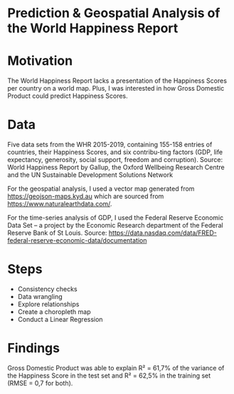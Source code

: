# Prediction & Geospatial Analysis of the World Happiness Report

# Motivation
The World Happiness Report lacks a presentation of the Happiness Scores per country on a world map. Plus, I was interested in how Gross Domestic Product could predict Happiness Scores. 

# Data
Five data sets from the WHR 2015-2019, containing 155-158 entries of countries, their Happiness Scores, and six contribu-ting factors (GDP, life expectancy, generosity, social support, freedom and corruption).
Source: World Happiness Report by Gallup, the Oxford Wellbeing Research Centre and the UN Sustainable Development Solutions Network

For the geospatial analysis, I used a vector map generated from https://geojson-maps.kyd.au which are sourced from https://www.naturalearthdata.com/.

For the time-series analysis of GDP, I used the Federal Reserve Economic Data Set – a project by the Economic Research department of the Federal Reserve Bank of St Louis.
Source: https://data.nasdaq.com/data/FRED-federal-reserve-economic-data/documentation

# Steps 
* Consistency checks
* Data wrangling
* Explore relationships
* Create a choropleth map
* Conduct a Linear Regression
  
# Findings 
Gross Domestic Product was able to explain R² = 61,7% of the variance of the Happiness Score in the test set and R² = 62,5% in the training set (RMSE = 0,7 for both).
